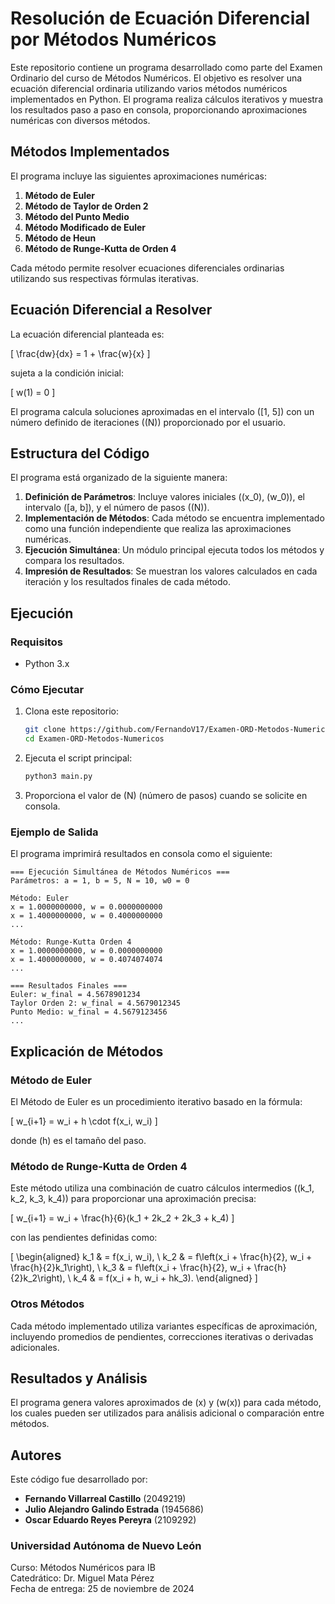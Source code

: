 # Resolución de Ecuación Diferencial por Métodos Numéricos

Este repositorio contiene un programa desarrollado como parte del Examen Ordinario del curso de Métodos Numéricos. El objetivo es resolver una ecuación diferencial ordinaria utilizando varios métodos numéricos implementados en Python. El programa realiza cálculos iterativos y muestra los resultados paso a paso en consola, proporcionando aproximaciones numéricas con diversos métodos.

## Métodos Implementados

El programa incluye las siguientes aproximaciones numéricas:

1. **Método de Euler**
2. **Método de Taylor de Orden 2**
3. **Método del Punto Medio**
4. **Método Modificado de Euler**
5. **Método de Heun**
6. **Método de Runge-Kutta de Orden 4**

Cada método permite resolver ecuaciones diferenciales ordinarias utilizando sus respectivas fórmulas iterativas.

## Ecuación Diferencial a Resolver

La ecuación diferencial planteada es:

\[
\frac{dw}{dx} = 1 + \frac{w}{x}
\]

sujeta a la condición inicial:

\[
w(1) = 0
\]

El programa calcula soluciones aproximadas en el intervalo \([1, 5]\) con un número definido de iteraciones (\(N\)) proporcionado por el usuario.

## Estructura del Código

El programa está organizado de la siguiente manera:

1. **Definición de Parámetros**: Incluye valores iniciales (\(x_0\), \(w_0\)), el intervalo \([a, b]\), y el número de pasos (\(N\)).
2. **Implementación de Métodos**: Cada método se encuentra implementado como una función independiente que realiza las aproximaciones numéricas.
3. **Ejecución Simultánea**: Un módulo principal ejecuta todos los métodos y compara los resultados.
4. **Impresión de Resultados**: Se muestran los valores calculados en cada iteración y los resultados finales de cada método.

## Ejecución

### Requisitos

- Python 3.x

### Cómo Ejecutar

1. Clona este repositorio:

   ```bash
   git clone https://github.com/FernandoV17/Examen-ORD-Metodos-Numericos.git
   cd Examen-ORD-Metodos-Numericos
   ```

2. Ejecuta el script principal:

   ```bash
   python3 main.py
   ```

3. Proporciona el valor de \(N\) (número de pasos) cuando se solicite en consola.

### Ejemplo de Salida

El programa imprimirá resultados en consola como el siguiente:

```
=== Ejecución Simultánea de Métodos Numéricos ===
Parámetros: a = 1, b = 5, N = 10, w0 = 0

Método: Euler
x = 1.0000000000, w = 0.0000000000
x = 1.4000000000, w = 0.4000000000
...

Método: Runge-Kutta Orden 4
x = 1.0000000000, w = 0.0000000000
x = 1.4000000000, w = 0.4074074074
...

=== Resultados Finales ===
Euler: w_final = 4.5678901234
Taylor Orden 2: w_final = 4.5679012345
Punto Medio: w_final = 4.5679123456
...
```

## Explicación de Métodos

### Método de Euler

El Método de Euler es un procedimiento iterativo basado en la fórmula:

\[
w\_{i+1} = w_i + h \cdot f(x_i, w_i)
\]

donde \(h\) es el tamaño del paso.

### Método de Runge-Kutta de Orden 4

Este método utiliza una combinación de cuatro cálculos intermedios (\(k_1, k_2, k_3, k_4\)) para proporcionar una aproximación precisa:

\[
w\_{i+1} = w_i + \frac{h}{6}(k_1 + 2k_2 + 2k_3 + k_4)
\]

con las pendientes definidas como:

\[
\begin{aligned}
k_1 & = f(x_i, w_i), \\
k_2 & = f\left(x_i + \frac{h}{2}, w_i + \frac{h}{2}k_1\right), \\
k_3 & = f\left(x_i + \frac{h}{2}, w_i + \frac{h}{2}k_2\right), \\
k_4 & = f(x_i + h, w_i + hk_3).
\end{aligned}
\]

### Otros Métodos

Cada método implementado utiliza variantes específicas de aproximación, incluyendo promedios de pendientes, correcciones iterativas o derivadas adicionales.

## Resultados y Análisis

El programa genera valores aproximados de \(x\) y \(w(x)\) para cada método, los cuales pueden ser utilizados para análisis adicional o comparación entre métodos.

## Autores

Este código fue desarrollado por:

- **Fernando Villarreal Castillo** (2049219)
- **Julio Alejandro Galindo Estrada** (1945686)
- **Oscar Eduardo Reyes Pereyra** (2109292)

### Universidad Autónoma de Nuevo León

Curso: Métodos Numéricos para IB  
Catedrático: Dr. Miguel Mata Pérez  
Fecha de entrega: 25 de noviembre de 2024
